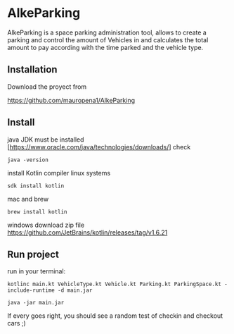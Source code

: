 # AlkeParking

AlkeParking is a space parking administration tool, allows to create a parking and control 
the amount of Vehicles in and calculates the total amount to pay according with the time parked and the vehicle type.

## Installation
Download the proyect from 

https://github.com/mauropena1/AlkeParking

## Install

java JDK must be installed
[https://www.oracle.com/java/technologies/downloads/]
check 
``` 
java -version
```

install Kotlin compiler 
linux systems
```
sdk install kotlin
```
mac and brew
```
brew install kotlin
```
windows
download zip file https://github.com/JetBrains/kotlin/releases/tag/v1.6.21

## Run project
run in your terminal: 
```
kotlinc main.kt VehicleType.kt Vehicle.kt Parking.kt ParkingSpace.kt -include-runtime -d main.jar

java -jar main.jar 
```
If every goes right, you should see a random test of checkin and checkout cars ;)
